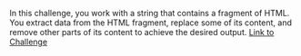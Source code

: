 In this challenge, you work with a string that contains a fragment of HTML. You extract data from the HTML fragment, replace some of its content, and remove other parts of its content to achieve the desired output.
<a href="https://learn.microsoft.com/en-gb/training/modules/csharp-modify-content/5-exercise-challenge-extract-replace-remove-data">Link to Challenge</a>
<div>

</div>